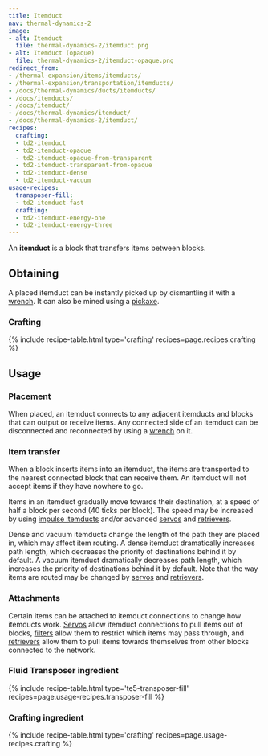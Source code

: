```yaml
---
title: Itemduct
nav: thermal-dynamics-2
image:
- alt: Itemduct
  file: thermal-dynamics-2/itemduct.png
- alt: Itemduct (opaque)
  file: thermal-dynamics-2/itemduct-opaque.png
redirect_from:
- /thermal-expansion/items/itemducts/
- /thermal-expansion/transportation/itemducts/
- /docs/thermal-dynamics/ducts/itemducts/
- /docs/itemducts/
- /docs/itemduct/
- /docs/thermal-dynamics/itemduct/
- /docs/thermal-dynamics-2/itemduct/
recipes:
  crafting:
  - td2-itemduct
  - td2-itemduct-opaque
  - td2-itemduct-opaque-from-transparent
  - td2-itemduct-transparent-from-opaque
  - td2-itemduct-dense
  - td2-itemduct-vacuum
usage-recipes:
  transposer-fill:
  - td2-itemduct-fast
  crafting:
  - td2-itemduct-energy-one
  - td2-itemduct-energy-three
---
```


An **itemduct** is a block that transfers items between blocks.


Obtaining
---------

A placed itemduct can be instantly picked up by dismantling it with a
[wrench](/docs/1.12/wrenches/). It can also be mined using a
[pickaxe](https://minecraft.gamepedia.com/Pickaxe).

### Crafting
{% include recipe-table.html type='crafting' recipes=page.recipes.crafting %}


Usage
-----

### Placement
When placed, an itemduct connects to any adjacent itemducts and blocks that can
output or receive items. Any connected side of an itemduct can be disconnected
and reconnected by using a [wrench](/docs/1.12/wrenches/) on it.

### Item transfer
When a block inserts items into an itemduct, the items are transported to the
nearest connected block that can receive them. An itemduct will not accept items
if they have nowhere to go.

Items in an itemduct gradually move towards their destination, at a speed of
half a block per second (40 ticks per block). The speed may be increased by
using [impulse itemducts](/docs/1.12/thermal-dynamics-2/impulse-itemduct/) and/or advanced
[servos](/docs/1.12/thermal-dynamics-2/servos/) and [retrievers](/docs/1.12/thermal-dynamics-2/retrievers/).

Dense and vacuum itemducts change the length of the path they are placed in,
which may affect item routing. A dense itemduct dramatically increases path
length, which decreases the priority of destinations behind it by default. A
vacuum itemduct dramatically decreases path length, which increases the priority
of destinations behind it by default. Note that the way items are routed may be
changed by [servos](/docs/1.12/thermal-dynamics-2/servos/) and [retrievers](/docs/1.12/thermal-dynamics-2/retrievers/).

### Attachments
Certain items can be attached to itemduct connections to change how itemducts
work. [Servos](/docs/1.12/thermal-dynamics-2/servos/) allow itemduct connections to pull items out of
blocks, [filters](/docs/1.12/thermal-dynamics-2/filters/) allow them to restrict which items may pass
through, and [retrievers](/docs/1.12/thermal-dynamics-2/retrievers/) allow them to pull items towards
themselves from other blocks connected to the network.

### Fluid Transposer ingredient
{% include recipe-table.html type='te5-transposer-fill' recipes=page.usage-recipes.transposer-fill %}

### Crafting ingredient
{% include recipe-table.html type='crafting' recipes=page.usage-recipes.crafting %}
